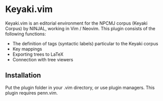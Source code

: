 # Keyaki.vim
Keyaki.vim is an editorial environment 
for the NPCMJ corpus (Keyaki Corpus) by NINJAL, working in Vim / Neovim.
This plugin consists of the following functions:

- The definition of tags (syntactic labels) particular to the Keyaki corpus 
- Key mappings
- Exporting trees to LaTeX
- Connection with tree viewers

## Installation
Put the plugin folder in your .vim directory, or use plugin managers.
This plugin requires penn.vim.

